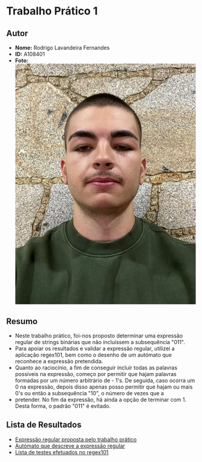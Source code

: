 # Trabalho Prático 1

## Autor
- **Nome:** Rodrigo Lavandeira Fernandes
- **ID:** A108401
- **Foto:** ![Foto do Autor](foto.jpeg)

## Resumo
- Neste trabalho prático, foi-nos proposto determinar uma expressão regular de strings binárias que não incluíssem a subsequência "011". 
- Para apoiar os resultados e validar a expressão regular, utilizei a aplicação regex101, bem como o desenho de um autómato que reconhece a expressão pretendida.
- Quanto ao raciocínio, a fim de conseguir incluir todas as palavras possíveis na expressão, começo por permitir que hajam palavras formadas por um número arbitrário de - 1's. De seguida, caso ocorra um 0 na expressão, depois disso apenas posso permitir que hajam ou mais 0's ou então a subsequência "10", o número de vezes que a 
- pretender. No fim da expressão, há ainda a opção de terminar com 1. Desta forma, o padrão "011" é evitado. 

## Lista de Resultados
- [Expressão regular proposta pelo trabalho prático](tpc1.txt)
- [Autómato que descreve a expressão regular](automato.jpeg)
- [Lista de testes efetuados no regex101](https://regex101.com/r/CwqLaB/1)